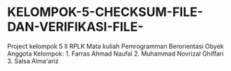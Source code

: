 # KELOMPOK-5-CHECKSUM-FILE-DAN-VERIFIKASI-FILE-
Project kelompok 5 II RPLK Mata kuliah Pemrogramman Berorientasi Obyek  Anggota Kelompok:  1. Farras Ahmad Naufal 2. Muhammad Novrizal Ghiffari 3. Salsa Alma'ariz
